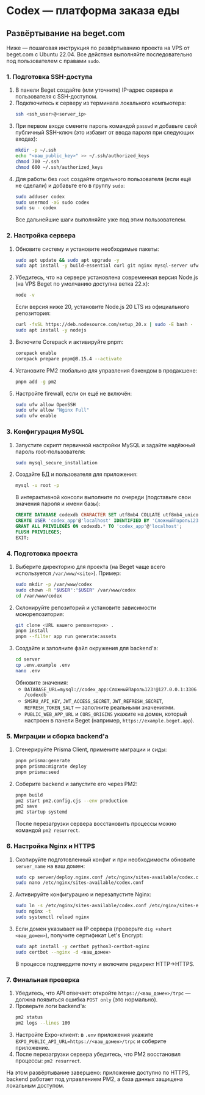 # Codex — платформа заказа еды

## Развёртывание на beget.com

Ниже — пошаговая инструкция по развёртыванию проекта на VPS от beget.com с Ubuntu 22.04. Все действия выполняйте последовательно под пользователем с правами `sudo`.

### 1. Подготовка SSH-доступа

1. В панели Beget создайте (или уточните) IP-адрес сервера и пользователя с SSH-доступом.
2. Подключитесь к серверу из терминала локального компьютера:
   ```bash
   ssh <ssh_user>@<server_ip>
   ```
3. При первом входе смените пароль командой `passwd` и добавьте свой публичный SSH-ключ (это избавит от ввода пароля при следующих входах):
   ```bash
   mkdir -p ~/.ssh
   echo "<ваш_public_key>" >> ~/.ssh/authorized_keys
   chmod 700 ~/.ssh
   chmod 600 ~/.ssh/authorized_keys
   ```
4. Для работы без `root` создайте отдельного пользователя (если ещё не сделали) и добавьте его в группу `sudo`:
   ```bash
   sudo adduser codex
   sudo usermod -aG sudo codex
   sudo su - codex
   ```
   Все дальнейшие шаги выполняйте уже под этим пользователем.

### 2. Настройка сервера

1. Обновите систему и установите необходимые пакеты:
   ```bash
   sudo apt update && sudo apt upgrade -y
   sudo apt install -y build-essential curl git nginx mysql-server ufw dnsutils
   ```
2. Убедитесь, что на сервере установлена современная версия Node.js (на VPS Beget по умолчанию доступна ветка 22.x):
   ```bash
   node -v
   ```
   Если версия ниже 20, установите Node.js 20 LTS из официального репозитория:
   ```bash
   curl -fsSL https://deb.nodesource.com/setup_20.x | sudo -E bash -
   sudo apt install -y nodejs
   ```
3. Включите Corepack и активируйте pnpm:
   ```bash
   corepack enable
   corepack prepare pnpm@8.15.4 --activate
   ```
4. Установите PM2 глобально для управления бэкендом в продакшене:
   ```bash
   pnpm add -g pm2
   ```
5. Настройте firewall, если он ещё не включён:
   ```bash
   sudo ufw allow OpenSSH
   sudo ufw allow "Nginx Full"
   sudo ufw enable
   ```

### 3. Конфигурация MySQL

1. Запустите скрипт первичной настройки MySQL и задайте надёжный пароль root-пользователя:
   ```bash
   sudo mysql_secure_installation
   ```
2. Создайте БД и пользователя для приложения:
   ```bash
   mysql -u root -p
   ```
   В интерактивной консоли выполните по очереди (подставьте свои значения пароля и имени базы):
   ```sql
   CREATE DATABASE codexdb CHARACTER SET utf8mb4 COLLATE utf8mb4_unicode_ci;
   CREATE USER 'codex_app'@'localhost' IDENTIFIED BY 'СложныйПароль123!';
   GRANT ALL PRIVILEGES ON codexdb.* TO 'codex_app'@'localhost';
   FLUSH PRIVILEGES;
   EXIT;
   ```

### 4. Подготовка проекта

1. Выберите директорию для проекта (на Beget чаще всего используется `/var/www/<site>`). Пример:
   ```bash
   sudo mkdir -p /var/www/codex
   sudo chown -R "$USER":"$USER" /var/www/codex
   cd /var/www/codex
   ```
2. Склонируйте репозиторий и установите зависимости монорепозитория:
   ```bash
   git clone <URL вашего репозитория> .
   pnpm install
   pnpm --filter app run generate:assets
   ```
3. Создайте и заполните файл окружения для backend'а:
   ```bash
   cd server
   cp .env.example .env
   nano .env
   ```
   Обновите значения:
   - `DATABASE_URL=mysql://codex_app:СложныйПароль123!@127.0.0.1:3306/codexdb`
   - `SMSRU_API_KEY`, `JWT_ACCESS_SECRET`, `JWT_REFRESH_SECRET`, `REFRESH_TOKEN_SALT` — заполните реальными значениями.
   - `PUBLIC_WEB_APP_URL` и `CORS_ORIGINS` укажите на домен, который настроен в панели Beget (например, `https://example.beget.app`).

### 5. Миграции и сборка backend'а

1. Сгенерируйте Prisma Client, примените миграции и сиды:
   ```bash
   pnpm prisma:generate
   pnpm prisma:migrate deploy
   pnpm prisma:seed
   ```
2. Соберите backend и запустите его через PM2:
   ```bash
   pnpm build
   pm2 start pm2.config.cjs --env production
   pm2 save
   pm2 startup systemd
   ```
   После перезагрузки сервера восстановить процессы можно командой `pm2 resurrect`.

### 6. Настройка Nginx и HTTPS

1. Скопируйте подготовленный конфиг и при необходимости обновите `server_name` на ваш домен:
   ```bash
   sudo cp server/deploy.nginx.conf /etc/nginx/sites-available/codex.conf
   sudo nano /etc/nginx/sites-available/codex.conf
   ```
2. Активируйте конфигурацию и перезапустите Nginx:
   ```bash
   sudo ln -s /etc/nginx/sites-available/codex.conf /etc/nginx/sites-enabled/codex.conf
   sudo nginx -t
   sudo systemctl reload nginx
   ```
3. Если домен указывает на IP сервера (проверьте `dig +short <ваш_домен>`), получите сертификат Let's Encrypt:
   ```bash
   sudo apt install -y certbot python3-certbot-nginx
   sudo certbot --nginx -d <ваш_домен>
   ```
   В процессе подтвердите почту и включите редирект HTTP→HTTPS.

### 7. Финальная проверка

1. Убедитесь, что API отвечает: откройте `https://<ваш_домен>/trpc` — должна появиться ошибка `POST only` (это нормально).
2. Проверьте логи backend'а:
   ```bash
   pm2 status
   pm2 logs --lines 100
   ```
3. Настройте Expo-клиент: в `.env` приложения укажите `EXPO_PUBLIC_API_URL=https://<ваш_домен>/trpc` и соберите приложение.
4. После перезагрузки сервера убедитесь, что PM2 восстановил процессы: `pm2 resurrect`.

На этом развёртывание завершено: приложение доступно по HTTPS, backend работает под управлением PM2, а база данных защищена локальным доступом.

